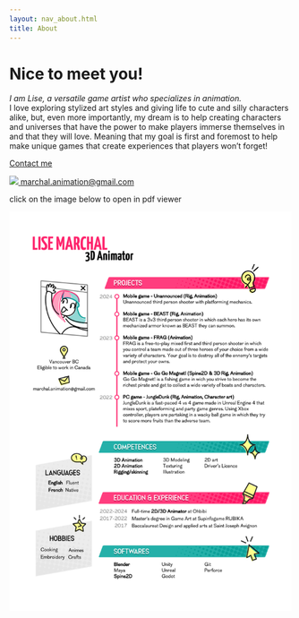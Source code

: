 ```yaml
---
layout: nav_about.html
title: About
---
```


# Nice to meet you!

*I am Lise, a versatile game artist who specializes in animation.*<br/>
I love exploring stylized art styles and giving life to cute and silly characters alike, but, even more importantly, my dream is to help creating characters and universes that have the power to make players immerse themselves in and that they will love. Meaning that my goal is first and foremost to help make unique games that create experiences that players won’t forget!

<a href="mailto:marchal.animation@gmail.com">
<div class=" my-7">
    <div class="flex place-content-center gap-5 items-center">
      <div>
      <p class="text-sm">
      Contact me
      </div>
    <picture>
      <img src="../../assets/mail_icon.svg"/>
    </picture>
    marchal.animation@gmail.com
</div>
</a>

<p class="mt-12 text-center text-sm"> click on the image below to open in pdf viewer</p>

<picture>
    <a  href="/assets/LiseMarchal_Resume2024.pdf" class="mt-10 flex place-content-center drop-shadow-xl block transition ease-punch hover:scale-105 duration-150">
        <img  src="\assets\Resume2024_preview.png"/>
        </img>
      </a>
</picture>
